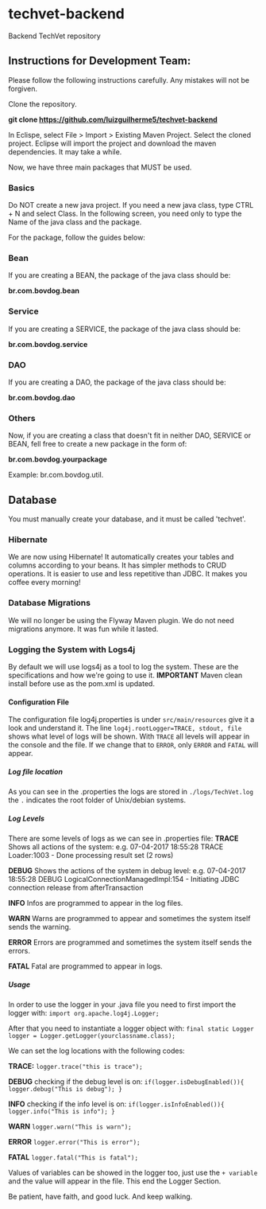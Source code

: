 # techvet-backend
Backend TechVet repository


## Instructions for Development Team:

Please follow the following instructions carefully. Any mistakes will not be forgiven.

Clone the repository.

**git clone https://github.com/luizguilherme5/techvet-backend**

In Eclispe, select File > Import > Existing Maven Project. Select the cloned project. 
Eclipse will import the project and download the maven dependencies. It may take a while.

Now, we have three main packages that MUST be used.

### Basics

Do NOT create a new java project. If you need a new java class, type CTRL + N and select Class.
In the following screen, you need only to type the Name of the java class and the package. 

For the package, follow the guides below:

### Bean

If you are creating a BEAN, the package of the java class should be:

**br.com.bovdog.bean**

### Service
If you are creating a SERVICE, the package of the java class should be:

**br.com.bovdog.service**

### DAO
If you are creating a DAO, the package of the java class should be:

**br.com.bovdog.dao**

### Others
Now, if you are creating a class that doesn't fit in neither DAO, SERVICE or BEAN, fell free to create a new package in the form of:

**br.com.bovdog.yourpackage**

Example: br.com.bovdog.util.

## Database

You must manually create your database, and it must be called 'techvet'.

### Hibernate

We are now using Hibernate! It automatically creates your tables and columns according to your beans. It has simpler methods to CRUD operations. It is easier to use and less repetitive than JDBC. It makes you coffee every morning!

### Database Migrations

We will no longer be using the Flyway Maven plugin. We do not need migrations anymore. It was fun while it lasted.

### Logging the System with Logs4j

By default we will use logs4j as a tool to log the system. 
These are the specifications and how we're going to use it.
**IMPORTANT** Maven clean install before use as the pom.xml is updated.

#### Configuration File

The configuration file log4j.properties is under `src/main/resources` give it a look and understand it.
The line `log4j.rootLogger=TRACE, stdout, file` shows what level of logs will be shown. With `TRACE` all levels will appear in the console and the file. If we change that to `ERROR`, only `ERROR` and `FATAL` will appear.

##### Log file location

As you can see in the .properties the logs are stored in `./logs/TechVet.log` the `.` indicates the root folder of Unix/debian systems.

##### Log Levels

There are some levels of logs as we can see in .properties file:
**TRACE** Shows all actions of the system:
	e.g. 07-04-2017 18:55:28 TRACE Loader:1003 - Done processing result set (2 rows)

**DEBUG** Shows the actions of the system in debug level:
	e.g. 07-04-2017 18:55:28 DEBUG LogicalConnectionManagedImpl:154 - Initiating JDBC connection release from afterTransaction

**INFO** Infos are programmed to appear in the log files.

**WARN** Warns are programmed to appear and sometimes the system itself sends the warning.

**ERROR** Errors are programmed and sometimes the system itself sends the errors.

**FATAL** Fatal are programmed to appear in logs.

##### Usage
In order to use the logger in your .java file you need to first import the logger with:
`import org.apache.log4j.Logger;`

After that you need to instantiate a logger object with:
`final static Logger logger = Logger.getLogger(yourclassname.class);`

We can set the log locations with the following codes:

**TRACE:**
`logger.trace("this is trace");`

**DEBUG** checking if the debug level is on:
`if(logger.isDebugEnabled()){
	logger.debug("This is debug");
}`

**INFO** checking if the info level is on:
`if(logger.isInfoEnabled()){
	logger.info("This is info");
}`

**WARN**
`logger.warn("This is warn");`

**ERROR**
`logger.error("This is error");`

**FATAL**
`logger.fatal("This is fatal");`

Values of variables can be showed in the logger too, just use the `+ variable` and the value will appear in the file.
This end the Logger Section.


Be patient, have faith, and good luck. And keep walking.
